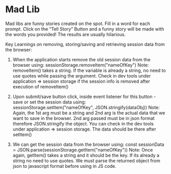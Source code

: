# Mad Lib

Mad libs are funny stories created on the spot. Fill in a word for each prompt. Click on the “Tell Story” Button and a funny story will be made with the words you provided! The results are usually hilarious.

Key Learnings on removing, storing/saving and retrieving session data from the browser:

1. When the application starts remove the old session data from the browser using:
   sessionStorage.removeItem("nameOfKey") 
   Note: removeItem() takes a string. If the variable is already a string, no need to use quotes while passing the argument.
         Check in dev tools under application => session storage if the session info is removed after execution of removeItem()
   
2. Upon submit/save button click, inside event listener for this button - save or set the session data using:
   sessionStorage.setItem("nameOfKey", JSON.stringify(dataObj))
   Note: Again, the 1st arg must be a string and 2nd arg is the actual data that we want to save in the browser.
         2nd arg passed must be in json format therefore JSON.stringify the object.
         You can check in the dev tools under application => session storage. The data should be there after setItem()
     
3. We can get the session data from the browser using:
   const sessionData = JSON.parse(sessionStorage.getItem("nameOfKey"))
   Note: Once again, getItem() takes a string and it should be the key. If its already a string no need to use quotes.
         We must parse the returned object from json to javascript format before using in JS code.
         
